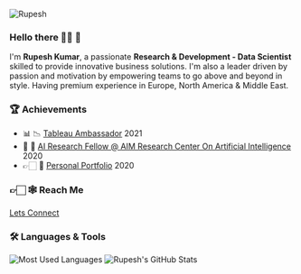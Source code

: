 <p align="left"> <img src="https://komarev.com/ghpvc/?username=Rupesh" alt="Rupesh"/> </p>

### Hello there 👋🏻 🤖

I'm **Rupesh Kumar**, a passionate **Research & Development - Data Scientist** skilled to provide innovative business solutions. I'm also a leader driven by passion and motivation by empowering teams to go above and beyond in style. Having premium experience in Europe, North America & Middle East.

### 🏆 Achievements 
- 📊 📉 [Tableau Ambassador](https://www.credly.com/badges/a8bb7f20-03b4-4f20-b79e-62518eb0e8ad/public_url) 2021
- 🤖 💫 [AI Research Fellow @ AIM Research Center On Artificial Intelligence](https://lnkd.in/duEQqWxM) 2020
- 👉🏻 💫 [Personal Portfolio](https://lnkd.in/dhwzsHJf) 2020

### 👉🏻 🕸 Reach Me

[Lets Connect](https://www.linkedin.com/in/rupesh707/)

### 🛠 Languages & Tools

![Most Used Languages](https://github-readme-stats.vercel.app/api/top-langs/?username=Rupesh707&theme=dracula)
![Rupesh's GitHub Stats](https://github-readme-stats.vercel.app/api?username=Rupesh707&hide=prs,issues,contribs?username=Rupesh707&count_private=true?username=Rupesh707&show_icons=true&theme=dracula)